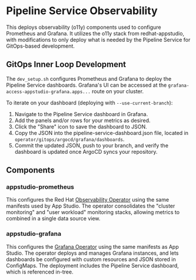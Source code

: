 # Pipeline Service Observability

This deploys observability (o11y) components used to configure Prometheus and
Grafana. It utilizes the o11y stack from redhat-appstudio, with modifications
to only deploy what is needed by the Pipeline Service for GitOps-based
development.

## GitOps Inner Loop Development

The `dev_setup.sh` configures Prometheus and Grafana to deploy the Pipeline
Service dashboards. Grafana's UI can be accessed at the
`grafana-access-appstudio-grafana.apps...` route on your cluster.

To iterate on your dashboard (deploying with `--use-current-branch`):

1. Navigate to the Pipeline Service dashboard in Grafana.
2. Add the panels and/or rows for your metrics as desired.
3. Click the "Share" icon to save the dashboard to JSON.
4. Copy the JSON into the pipeline-service-dashboard.json file, located in
   `operator/gitops/argocd/grafana/dashboards`.
5. Commit the updated JSON, push to your branch, and verify the dashboard is
   updated once ArgoCD syncs your repository.

## Components

### appstudio-prometheus

This configures the Red Hat
[Observability Operator](https://github.com/rhobs/observability-operator) using
the same manifests used by App Studio. The operator consolidates the "cluster
monitoring" and "user workload" monitoring stacks, allowing metrics to combined
in a single data source view.

### appstudio-grafana

This configures the [Grafana Operator](https://github.com/grafana-operator/grafana-operator)
using the same manifests as App Studio. The operator deploys and manages
Grafana instances, and lets dashboards be configured with custom resources and
JSON stored in ConfigMaps. The deployment includes the Pipeline Service
dashboard, which is referenced in-tree.
